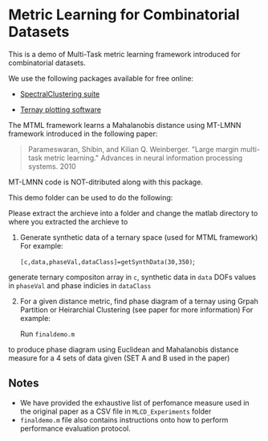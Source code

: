 Metric Learning for Combinatorial Datasets
===========================================

This is a demo of Multi-Task metric learning framework introduced for combinatorial datasets.

We use the following packages available for free online:

* [SpectralClustering suite](http://vision.ucsd.edu/~sagarwal/spectral-0.2.tgz)

* [Ternay plotting software](https://www.mathworks.com/matlabcentral/fileexchange/7210-ternary-plots)

The MTML framework learns a Mahalanobis distance using MT-LMNN framework 
introduced in the following paper:

>Parameswaran, Shibin, and Kilian Q. Weinberger. 
>"Large margin multi-task metric learning."
>Advances in neural information processing systems. 2010

MT-LMNN code is NOT-ditributed along with this package.

This demo folder can be used to do the following:

Please extract the archieve into a folder and change the matlab directory 
to where you extracted the archieve to

1. Generate synthetic data of a ternary space (used for MTML framework)
   For example: 

	`[c,data,phaseVal,dataClass]=getSynthData(30,350)`;

generate ternary compositon array in `c`, synthetic data in `data` DOFs values in `phaseVal` and phase indicies in `dataClass`

2. For a given distance metric, find phase diagram of a ternay using Grpah Partition or
   Heirarchial Clustering (see paper for more information) 
   For example: 

	Run `finaldemo.m` 

to produce phase diagram using Euclidean and Mahalanobis distance measure for a 4 sets of data given (SET A and B used in the paper)

Notes
------
* We have provided the exhaustive list of perfomance measure used in the original paper as a CSV file in  `MLCD_Experiments` folder
* `finaldemo.m` file also contains instructions onto how to perform performance evaluation protocol.

